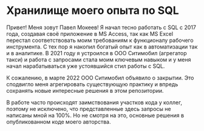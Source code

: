 # Хранилище моего опыта по SQL
Привет! Меня зовут Павел Мокеев!
Я начал тесно работать с SQL с 2017 года, создавая своё приложение в MS Access, так как MS Excel перестал соответствовать моим требованиям к функционалу рабочего инструмента. С тех пор я накопил богатый опыт как в автоматизации так и в аналитике. В 2021 году я устроился в ООО Ситимобил (агрегатор такси) и работа с запросами стала моим ключевым навыком и у меня начал нарабатываться уже устоявшийся стил работы с SQL.

К сожалению, в марте 2022 ООО Ситимобил объявило о закрытии. Это сподвигло меня агрегировать существующую практику и впредь сохранять новые интересные решения в этом репозитории.

В работе часто происходят заимствования участков кода у коллег, поэтому не исключено, что представленные здесь запросы не написаны мной на 100%. Но не смотря на это, основные решения в опубликованном коде моего авторства.
